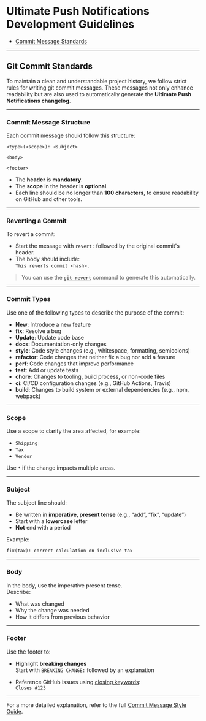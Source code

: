 # Ultimate Push Notifications Development Guidelines

* [Commit Message Standards](#commit-message-standards)

---

## <a name="commit-message-standards"></a> Git Commit Standards

To maintain a clean and understandable project history, we follow strict rules for writing git commit messages. These messages not only enhance readability but are also used to automatically generate the **Ultimate Push Notifications changelog**.

---

### Commit Message Structure

Each commit message should follow this structure:

```
<type>(<scope>): <subject>

<body>

<footer>
```

- The **header** is **mandatory**.
- The **scope** in the header is **optional**.
- Each line should be no longer than **100 characters**, to ensure readability on GitHub and other tools.

---

### Reverting a Commit

To revert a commit:

- Start the message with `revert:` followed by the original commit's header.
- The body should include:  
  `This reverts commit <hash>.`

> You can use the [`git revert`](https://git-scm.com/docs/git-revert) command to generate this automatically.

---

### Commit Types

Use one of the following types to describe the purpose of the commit:

- **New**: Introduce a new feature
- **fix**: Resolve a bug
- **Update**: Update code base
- **docs**: Documentation-only changes
- **style**: Code style changes (e.g., whitespace, formatting, semicolons)
- **refactor**: Code changes that neither fix a bug nor add a feature
- **perf**: Code changes that improve performance
- **test**: Add or update tests
- **chore**: Changes to tooling, build process, or non-code files
- **ci**: CI/CD configuration changes (e.g., GitHub Actions, Travis)
- **build**: Changes to build system or external dependencies (e.g., npm, webpack)

---

### Scope

Use a scope to clarify the area affected, for example:

- `Shipping`
- `Tax`
- `Vendor`

Use `*` if the change impacts multiple areas.

---

### Subject

The subject line should:

- Be written in **imperative, present tense** (e.g., “add”, “fix”, “update”)
- Start with a **lowercase** letter
- **Not** end with a period

Example:
```
fix(tax): correct calculation on inclusive tax
```

---

### Body

In the body, use the imperative present tense.  
Describe:

- What was changed
- Why the change was needed
- How it differs from previous behavior

---

### Footer

Use the footer to:

- Highlight **breaking changes**  
  Start with `BREAKING CHANGE:` followed by an explanation

- Reference GitHub issues using [closing keywords](https://help.github.com/articles/closing-issues-using-keywords/):  
  `Closes #123`

---

For a more detailed explanation, refer to the full [Commit Message Style Guide](https://docs.google.com/document/d/1QrDFcIiPjSLDn3EL15IJygNPiHORgU1_OOAqWjiDU5Y/edit#).